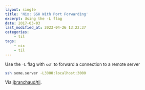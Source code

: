 ```yaml
---
layout: single
title: 'Nix: SSH With Port Forwarding'
excerpt: Using the -L flag
date: 2017-03-03
last_modified_at: 2023-04-26 13:22:37
categories:
    - til
tags:
    - nix
    - til
---
```


Use the `-L` flag with `ssh` to forward a connection to a remote server

```bash
ssh some.server -L3000:localhost:3000
```

Via [jbranchaud/til](https://github.com/jbranchaud/til).
